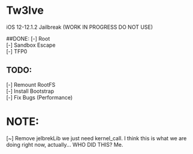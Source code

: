 # Tw3lve
iOS 12-12.1.2 Jailbreak (WORK IN PROGRESS DO NOT USE)


##DONE:
[-] Root     
[-] Sandbox Escape    
[-] TFP0      

## TODO:
[-] Remount RootFS    
[-] Install Bootstrap   
[-] Fix Bugs (Performance)    

# NOTE:
[~] Remove jelbrekLib we just need kernel_call. I think this is what we are doing right now, actually... WHO DID THIS? Me.    
